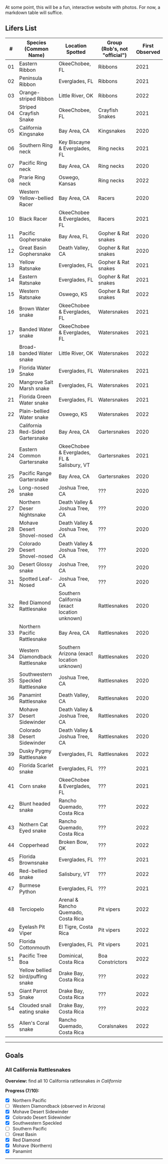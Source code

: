 At some point, this will be a fun, interactive website with photos. For now, a markdown table will suffice.

## Lifers List

| # | Species (Common Name)             | Location Spotted                             | Group (Rob's, not "official") | First Observed |
|--|-----------------------------------|----------------------------------------------|-------------------------------|----------------|
|01 | Eastern Ribbon                    | OkeeChobee, FL                               | Ribbons                       | 2021           |
|02 | Peninsula Ribbon                  | Everglades, FL                               | Ribbons                       | 2021           |
|03 | Orange-striped Ribbon             | Little River, OK                             | Ribbons                       | 2022           |
|04 | Striped Crayfish Snake            | OkeeChobee, FL                               | Crayfish Snakes               | 2021           |
|05 | California Kingsnake              | Bay Area, CA                                 | Kingsnakes                    | 2020           |
|06 | Southern Ring neck                | Key Biscayne & Everglades, FL                | Ring necks                    | 2021           |
|07 | Pacific Ring neck                 | Bay Area, CA                                 | Ring necks                    | 2020           |
|08 | Prarie Ring neck                  | Oswego, Kansas                               | Ring necks                    | 2022           |
|09 | Western Yellow-bellied Racer      | Bay Area, CA                                 | Racers                        | 2020           |
|10 | Black Racer                       | OkeeChobee & Everglades, FL                  | Racers                        | 2021           |
|11 | Pacific Gophersnake               | Bay Area, FL                                 | Gopher & Rat snakes           | 2020           |
|12 | Great Basin Gophersnake           | Death Valley, CA                             | Gopher & Rat snakes           | 2020           |
|13 | Yellow Ratsnake                   | Everglades, FL                               | Gopher & Rat snakes           | 2021           |
|14 | Eastern Ratsnake                  | Everglades, FL                               | Gopher & Rat snakes           | 2021           |
|15 | Western Ratsnake                  | Oswego, KS                                   | Gopher & Rat snakes           | 2022           |
|16 | Brown Water snake                 | OkeeChobee & Everglades, FL                  | Watersnakes                   | 2021           |
|17 | Banded Water snake                | OkeeChobee & Everglades, FL                  | Watersnakes                   | 2021           |
|18 | Broad-banded Water snake          | Little River, OK                             | Watersnakes                   | 2022           |
|19 | Florida Water Snake               | Everglades, FL                               | Watersnakes                   | 2021           |
|20 | Mangrove Salt Marsh snake         | Everglades, FL                               | Watersnakes                   | 2021           |
|21 | Florida Green Water snake         | Everglades, FL                               | Watersnakes                   | 2021           |
|22 | Plain-bellied Water snake         | Oswego, KS                                   | Watersnakes                   | 2022           |
|23 | California Red-Sided Gartersnake  | Bay Area, CA                                 | Gartersnakes                  | 2020           |
|24 | Eastern Common Gartersnake        | OkeeChobee & Everglades, FL & Salisbury, VT  | Gartersnakes                  | 2021           |
|25 | Pacific Range Gartersnake         | Bay Area, CA                                 | Gartersnakes                  | 2020           |
|26 | Long-nosed snake                  | Joshua Tree, CA                              | ???                           | 2020           |
|27 | Northern Deser Nightsnake         | Death Valley & Joshua Tree, CA               | ???                           | 2020           |
|28 | Mohave Desert Shovel-nosed        | Death Valley & Joshua Tree, CA               | ???                           | 2020           |
|29 | Colorado Desert Shovel-nosed      | Death Valley & Joshua Tree, CA               | ???                           | 2020           |
|30 | Desert Glossy snake               | Joshua Tree, CA                              | ???                           | 2020           |
|31 | Spotted Leaf-Nosed                | Joshua Tree, CA                              | ???                           | 2020           |
|32 | Red Diamond Rattlesnake           | Southern California (exact location unknown) | Rattlesnakes                  | 2020           |
|33 | Northern Pacific Rattlesnake      | Bay Area, CA                                 | Rattlesnakes                  | 2020           |
|34 | Western Diamondback Rattlesnake   | Southern Arizona (exact location unknown)    | Rattlesnakes                  | 2020           |
|35 | Southwestern Speckled Rattlesnake | Joshua Tree, CA                              | Rattlesnakes                  | 2020           |
|36 | Panamint Rattlesnake              | Death Valley, CA                             | Rattlesnakes                  | 2020           |
|37 | Mohave Desert Sidewinder          | Death Valley & Joshua Tree, CA               | Rattlesnakes                  | 2020           |
|38 | Colorado Desert Sidewinder        | Death Valley & Joshua Tree, CA               | Rattlesnakes                  | 2020           |
|39 | Dusky Pygmy Rattlesnake           | Everglades, FL                               | Rattlesnakes                  | 2022           |
|40 | Florida Scarlet snake             | Everglades, FL                               | ???                           | 2021           |
|41 | Corn snake                        | OkeeChobee & Everglades, FL                  | ???                           | 2021           |
|42 | Blunt headed snake                | Rancho Quemado, Costa Rica                   | ???                           | 2022           |
|43 | Nothern Cat Eyed snake            | Rancho Quemado, Costa Rica                   | ???                           | 2022           |
|44 | Copperhead                        | Broken Bow, OK                               | ???                           | 2022           |
|45 | Florida Brownsnake                | Everglades, FL                               | ???                           | 2021           |
|46 | Red-bellied snake                 | Salisbury, VT                                | ???                           | 2022           |
|47 | Burmese Python                    | Everglades, FL                               | ???                           | 2021           |
|48 | Terciopelo                        | Arenal & Rancho Quemado, Costa Rica          | Pit vipers                    | 2022           |
|49 | Eyelash Pit Viper                 | El Tigre, Costa Rica                         | Pit vipers                    | 2022           |
|50 | Florida Cottonmouth               | Everglades, FL                               | Pit vipers                    | 2021           |
|51 | Pacific Tree Boa                  | Dominical, Costa Rica                        | Boa Constrictors              | 2022           |
|52 | Yellow bellied bird/puffing snake | Drake Bay, Costa Rica                        | ???                           | 2022           |
|53 | Giant Parrot Snake                | Drake Bay, Costa Rica                        | ???                           | 2022           |
|54 | Clouded snail eating snake        | Drake Bay, Costa Rica                        | ???                           | 2022           |
|55 | Allen's Coral snake               | Rancho Quemado, Costa Rica                   | Coralsnakes                   | 2022           |

***

## Goals

### All California Rattlesnakes 

**Overview:** find all 10 California rattlesnakes *in California*

**Progress (7/10):**

* [x] Northern Pacific
* [ ] Western Diamondback (observed in Arizona)
* [x] Mohave Desert Sidewinder
* [x] Colorado Desert Sidewinder
* [x] Southwestern Speckled
* [ ] Southern Pacific
* [ ] Great Basin
* [x] Red Diamond
* [x] Mohave (Northern)
* [x] Panamint

***
